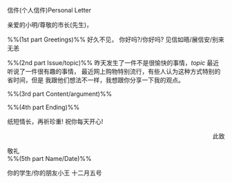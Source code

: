 信件(个人信件)Personal Letter 

亲爱的小明/尊敬的市长(先生)，

%%(1st part Greetings)%%
好久不见，
你好吗?/你好吗? 
见信如晤/展信安/别来无恙

%%(2nd part Issue/topic)%%
昨天发生了一件不是很愉快的事情，*topic* 最近听说了一件很有趣的事情， 最近网上购物特别流行，有些人认为这种方式特别的省时间，但是 我跟他们想法不一样，我想跟你分享一下我的观点。

%%(3rd part Content/argument)%%

%%(4th part Ending)%%

纸短情长，再祈珍重!
祝你每天开心!

<p align="right">此致</p>

敬礼  
%%(5th part Name/Date)%%



你的学生/你的朋友小王 十二月五号